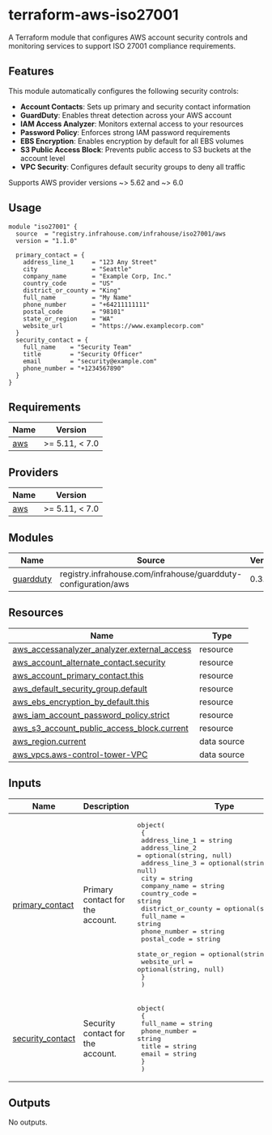 # terraform-aws-iso27001

A Terraform module that configures AWS account security controls and monitoring services to support ISO 27001 compliance requirements.

## Features

This module automatically configures the following security controls:

- **Account Contacts**: Sets up primary and security contact information
- **GuardDuty**: Enables threat detection across your AWS account
- **IAM Access Analyzer**: Monitors external access to your resources
- **Password Policy**: Enforces strong IAM password requirements
- **EBS Encryption**: Enables encryption by default for all EBS volumes
- **S3 Public Access Block**: Prevents public access to S3 buckets at the account level
- **VPC Security**: Configures default security groups to deny all traffic

Supports AWS provider versions ~> 5.62 and ~> 6.0

## Usage

```hcl
module "iso27001" {
  source  = "registry.infrahouse.com/infrahouse/iso27001/aws
  version = "1.1.0"

  primary_contact = {
    address_line_1     = "123 Any Street"
    city               = "Seattle"
    company_name       = "Example Corp, Inc."
    country_code       = "US"
    district_or_county = "King"
    full_name          = "My Name"
    phone_number       = "+64211111111"
    postal_code        = "98101"
    state_or_region    = "WA"
    website_url        = "https://www.examplecorp.com"
  }
  security_contact = {
    full_name    = "Security Team"
    title        = "Security Officer"
    email        = "security@example.com"
    phone_number = "+1234567890"
  }
}
```
## Requirements

| Name | Version |
|------|---------|
| <a name="requirement_aws"></a> [aws](#requirement\_aws) | >= 5.11, < 7.0 |

## Providers

| Name | Version |
|------|---------|
| <a name="provider_aws"></a> [aws](#provider\_aws) | >= 5.11, < 7.0 |

## Modules

| Name | Source | Version |
|------|--------|---------|
| <a name="module_guardduty"></a> [guardduty](#module\_guardduty) | registry.infrahouse.com/infrahouse/guardduty-configuration/aws | 0.3.0 |

## Resources

| Name | Type |
|------|------|
| [aws_accessanalyzer_analyzer.external_access](https://registry.terraform.io/providers/hashicorp/aws/latest/docs/resources/accessanalyzer_analyzer) | resource |
| [aws_account_alternate_contact.security](https://registry.terraform.io/providers/hashicorp/aws/latest/docs/resources/account_alternate_contact) | resource |
| [aws_account_primary_contact.this](https://registry.terraform.io/providers/hashicorp/aws/latest/docs/resources/account_primary_contact) | resource |
| [aws_default_security_group.default](https://registry.terraform.io/providers/hashicorp/aws/latest/docs/resources/default_security_group) | resource |
| [aws_ebs_encryption_by_default.this](https://registry.terraform.io/providers/hashicorp/aws/latest/docs/resources/ebs_encryption_by_default) | resource |
| [aws_iam_account_password_policy.strict](https://registry.terraform.io/providers/hashicorp/aws/latest/docs/resources/iam_account_password_policy) | resource |
| [aws_s3_account_public_access_block.current](https://registry.terraform.io/providers/hashicorp/aws/latest/docs/resources/s3_account_public_access_block) | resource |
| [aws_region.current](https://registry.terraform.io/providers/hashicorp/aws/latest/docs/data-sources/region) | data source |
| [aws_vpcs.aws-control-tower-VPC](https://registry.terraform.io/providers/hashicorp/aws/latest/docs/data-sources/vpcs) | data source |

## Inputs

| Name | Description | Type | Default | Required |
|------|-------------|------|---------|:--------:|
| <a name="input_primary_contact"></a> [primary\_contact](#input\_primary\_contact) | Primary contact for the account. | <pre>object(<br/>    {<br/>      address_line_1     = string<br/>      address_line_2     = optional(string, null)<br/>      address_line_3     = optional(string, null)<br/>      city               = string<br/>      company_name       = string<br/>      country_code       = string<br/>      district_or_county = optional(string, null)<br/>      full_name          = string<br/>      phone_number       = string<br/>      postal_code        = string<br/>      state_or_region    = optional(string, null)<br/>      website_url        = optional(string, null)<br/>    }<br/>  )</pre> | n/a | yes |
| <a name="input_security_contact"></a> [security\_contact](#input\_security\_contact) | Security contact for the account. | <pre>object(<br/>    {<br/>      full_name    = string<br/>      phone_number = string<br/>      title        = string<br/>      email        = string<br/>    }<br/>  )</pre> | n/a | yes |

## Outputs

No outputs.
